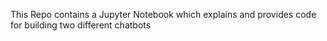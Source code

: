 This Repo contains a Jupyter Notebook which explains and provides code for building two different chatbots
